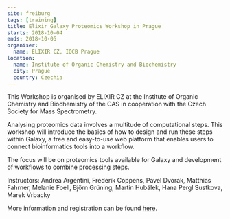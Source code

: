 ```yaml
---
site: freiburg
tags: [training]
title: Elixir Galaxy Proteomics Workshop in Prague
starts: 2018-10-04
ends: 2018-10-05
organiser:
  name: ELIXIR CZ, IOCB Prague
location:
  name: Institute of Organic Chemistry and Biochemistry
  city: Prague
  country: Czechia
---
```


This Workshop is organised by ELIXIR CZ at the Institute of Organic Chemistry and Biochemistry of the CAS in cooperation with the Czech Society for Mass Spectrometry.

Analysing proteomics data involves a multitude of computational steps. This workshop will introduce the basics of how to design and run these steps within Galaxy, a free and easy-to-use web platform that enables users to connect bioinformatics tools into a workflow.

The focus will be on proteomics tools available for Galaxy and development of workflows to combine processing steps.

Instructors: Andrea Argentini, Frederik Coppens, Pavel Dvorak, Matthias Fahrner, Melanie Foell, Björn Grüning, Martin Hubálek, Hana Pergl Sustkova, Marek Vrbacky

More information and registration can be found [here](https://tess.elixir-europe.org/events/galaxy-proteomics-workshop-prague-2018).
